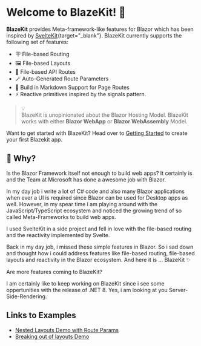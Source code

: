 # Welcome to BlazeKit! <span class="wave">👋</span>

**BlazeKit** provides Meta-framework-like features for Blazor which has been inspired by [SvelteKit](https://kit.svelte.dev/){target="_blank"}. BlazeKit currently supports the following set of features:

- 🪧 File-based Routing
- 🖼️ File-based Layouts
- 🤝 File-based API Routes
- 🪄 Auto-Generated Route Parameters
- 📝  Build in Markdown Support for Page Routes
- ⚡ Reactive primitives inspired by the signals pattern.


<blockquote class="callout">
<div>💡</div>
    <div>BlazeKit is unopinionated about the Blazor Hosting Model. BlazeKit works with either <strong>Blazor WebApp</strong> or <strong>Blazor WebAssembly</strong> Model.</div>
</blockquote>

Want to get started with BlazeKit? Head over to [Getting Started](/create-a-project) to create your first Blazekit app.

## 🤔 Why?
Is the Blazor Framework itself not enough to build web apps? It certainly is and the Team at Microsoft has done a awesome job with Blazor.

In my day job i write a lot of C# code and also many Blazor applications when ever a UI is required since Blazor can be used for Desktop apps as well. However, in my spear time i am playing around with the JavaScript/TypeScript ecosystem and noticed the growing trend of so called Meta-Frameworks to build web apps.

I used SvelteKit in a side project and fell in love with the file-based routing and the reactivity implemented by Svelte.

Back in my day job, i missed these simple features in Blazor. So i sad down and thought how i could address features like file-based routing, file-based layouts and reactivity in the Blazor ecosystem. And here it is ... BlazeKit ✨

Are more features coming to BlazeKit?

I am certainly like to keep working on BlazeKit since i see some oppertunities with the release of .NET 8. Yes, i am looking at you Server-Side-Rendering.

## Links to Examples
- [Nested Layouts Demo with Route Params](/items/details/2?foo=bar)
- [Breaking out of layouts Demo](/items/details)
